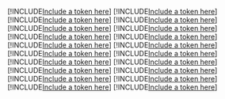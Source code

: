 [!INCLUDE[Include a token here](refs1526465842521/r1.md)]
[!INCLUDE[Include a token here](refs1526465842521/r2.md)]
[!INCLUDE[Include a token here](refs1526465842521/r3.md)]
[!INCLUDE[Include a token here](refs1526465842521/r4.md)]
[!INCLUDE[Include a token here](refs1526465842521/r5.md)]
[!INCLUDE[Include a token here](refs1526465842521/r6.md)]
[!INCLUDE[Include a token here](refs1526465842521/r7.md)]
[!INCLUDE[Include a token here](refs1526465842521/r8.md)]
[!INCLUDE[Include a token here](refs1526465842521/r9.md)]
[!INCLUDE[Include a token here](refs1526465842521/r10.md)]
[!INCLUDE[Include a token here](refs1526465842521/r11.md)]
[!INCLUDE[Include a token here](refs1526465842521/r12.md)]
[!INCLUDE[Include a token here](refs1526465842521/r13.md)]
[!INCLUDE[Include a token here](refs1526465842521/r14.md)]
[!INCLUDE[Include a token here](refs1526465842521/r15.md)]
[!INCLUDE[Include a token here](refs1526465842521/r16.md)]
[!INCLUDE[Include a token here](refs1526465842521/r17.md)]
[!INCLUDE[Include a token here](refs1526465842521/r18.md)]
[!INCLUDE[Include a token here](refs1526465842521/r19.md)]
[!INCLUDE[Include a token here](refs1526465842521/r20.md)]